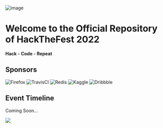 ![image](https://user-images.githubusercontent.com/81325730/194387910-074c3e41-79b6-483a-9b6c-ffa047c17f06.png)

# Welcome to the Official Repository of HackTheFest 2022

**Hack - Code - Repeat** 

## Sponsors
![Firefox](https://img.shields.io/badge/Firefox-FF7139?style=for-the-badge&logo=Firefox-Browser&logoColor=white)
![TravisCI](https://img.shields.io/badge/travis%20ci-%232B2F33.svg?style=for-the-badge&logo=travis&logoColor=white)
![Redis](https://img.shields.io/badge/redis-%23DD0031.svg?style=for-the-badge&logo=redis&logoColor=white)
![Kaggle](https://img.shields.io/badge/Kaggle-035a7d?style=for-the-badge&logo=kaggle&logoColor=white)
![Dribbble](https://img.shields.io/badge/Dribbble-EA4C89?style=for-the-badge&logo=dribbble&logoColor=white)

## Event Timeline
Coming Soon...

![](https://gitwar.herokuapp.com/badge?username=HackTheFest2022&color=green)
